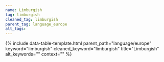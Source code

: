 ```yaml
---
name: Limburgish
tag: limburgish
cleaned_tag: limburgish
parent_tag: language_europe
alt_tags: 
---
```


{% include data-table-template.html 
  parent_path="language/europe" 
  keyword="limburgish" 
  cleaned_keyword="limburgish" 
  title="Limburgish"
  alt_keywords=""
  context=""
%}

